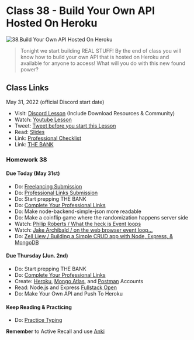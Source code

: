 # Class 38 - Build Your Own API Hosted On Heroku

![38.Build Your Own API Hosted On Heroku](https://cdn.hashnode.com/res/hashnode/image/upload/v1676716204955/UXoIGOyMT.png?auto=compress)

> Tonight we start building REAL STUFF! By the end of class you will know how to build your own API that is hosted on Heroku and available for anyone to access! What will you do with this new found power?

## Class Links

May 31, 2022 (official Discord start date)

- Visit: [Discord Lesson](https://discord.com/channels/735923219315425401/738891289071714388/981308994406735912) (Include Download Resources & Community)
- Watch: [Youtube Lesson](https://youtu.be/000ai6I6Aow)
- Tweet: [Tweet before you start this Lesson](https://twitter.com/leonnoel/status/1531750076422402049)
- Read: [Slides](https://slides.com/leonnoel/100devs2-node-express)
- Link: [Professional Checklist](https://docs.google.com/document/d/1L2vTX3qvLhoGHeG5cVD2ljCfRGr1uJ_Gf-hNZj9KzTg)
- Link: [THE BANK](https://docs.google.com/document/d/1p7DhCsLOMMybYfePWLlD1-_8KU20zkBoArH4pnW1o3c)

### Homework 38

#### Due Today (May 31st)

- Do: [Freelancing Submission](https://forms.gle/Ha27LvZAJsFiY2Dx7)
- Do: [Professional Links Submission](https://forms.gle/Pt7kwXndftDedcbX8)
- Do: Start prepping THE BANK
- Do: [Complete Your Professional Links](https://forms.gle/Pt7kwXndftDedcbX8)
- Do: Make node-backend-simple-json more readable
- Do: Make a coinflip game where the randomization happens server side
- Watch: [Philip Roberts / What the heck is Event loops](https://www.youtube.com/watch?v=8aGhZQkoFbQ)
- Watch: [Jake Archibald / on the web browser event loop...](https://www.youtube.com/watch?v=cCOL7MC4Pl0)
- Do: [Zell Liew / Building a Simple CRUD app with Node, Express, & MongoDB](https://zellwk.com/blog/crud-express-mongodb/)

#### Due Thursday (Jun. 2nd)

- Do: Start prepping THE BANK
- Do: [Complete Your Professional Links](https://forms.gle/Pt7kwXndftDedcbX8)
- Create: [Heroku](https://signup.heroku.com/login), [Mongo Atlas](https://www.mongodb.com/cloud/atlas/register), and [Postman](https://identity.getpostman.com/signup) Accounts
- Read: Node.js and Express [Fullstack Open](https://fullstackopen.com/en/part3/node_js_and_express)
- Do: Make Your Own API and Push To Heroku

#### Keep Reading & Practicing

- Do: [Practice Typing](https://www.keybr.com/)

**Remember** to Active Recall and use [Anki](https://apps.ankiweb.net/)
